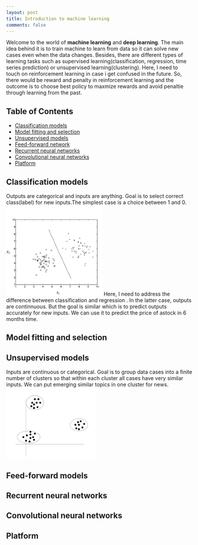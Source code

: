 ```yaml
---
layout: post
title: Introduction to machine learning
comments: false
---
```

Welcome to the world of **machine learning** and **deep learning**. The main idea behind it is to train machine to learn from data so it can solve new cases even when the data changes. Besides, there are different types of learning tasks such as supervised learning(classification, regression, time series prediction) or unsupervised learning(clustering). Here, I need to touch on reinforcement learning in case i get confused in the future. So, there would be reward and penalty in reinforcement learning and the outcome is to choose best policy to maxmize rewards and avoid penaltie through learning from the past.

## Table of Contents
- [Classification models](#classification-models)
- [Model fitting and selection](#model-fitting-and-selection)
- [Unsupervised models](#unsupervised-models)
- [Feed-forward network](#feed-forward-networks)
- [Recurrent neural networks](#recurrent-neural-network)
- [Convolutional neural networks](#convolutional-neural-networks)
- [Platform](#platform)

## Classification models
Outputs are categorical and inputs are anything. Goal is to select correct class(label) for new inputs.The simplest case is a choice between 1 and 0.
![simple classification](/img/posts/simple-classification.png)
Here, I need to address the difference between classification and regression . In the latter case, outputs are continnuous. But the goal is similar which is to predict outputs accurately for new inputs. We can use it to predict the price of astock in 6 months time.
 
## Model fitting and selection

## Unsupervised models
Inputs are continuous or categorical. Goal is to group data cases into a finite number of clusters so that within each cluster all cases have very similar inputs. We can put emerging similar topics in one cluster for news.
![cluster](/img/posts/cluster.png)



## Feed-forward models

## Recurrent neural networks

## Convolutional neural networks

## Platform

